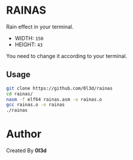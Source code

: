 # RAINAS

Rain effect in your terminal.

- WIDTH: `150`
- HEIGHT: `43`

You need to change it according to your terminal.

## Usage

```bash
git clone https://github.com/0l3d/rainas
cd rainas/
nasm -f elf64 rainas.asm -o rainas.o
gcc rainas.o -o rainas
./rainas
```

# Author

Created By **0l3d**
